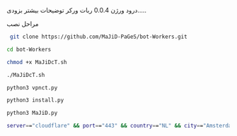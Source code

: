 درود ورژن 0.0.4 ربات ورکر توضیحات بیشتر بزودی.....

مراحل نصب

```bash
 git clone https://github.com/MaJiD-PaGeS/bot-Workers.git
  ```

```bash
cd bot-Workers
```
```bash
chmod +x MaJiDcT.sh
```
```bash
./MaJiDcT.sh
```
```bash
python3 vpnct.py
```
```bash
python3 install.py
 ```
```bash
python3 MaJiD.py
 ```
```bash
server=="cloudflare" && port=="443" && country=="NL" && city=="Amsterdam"
```

